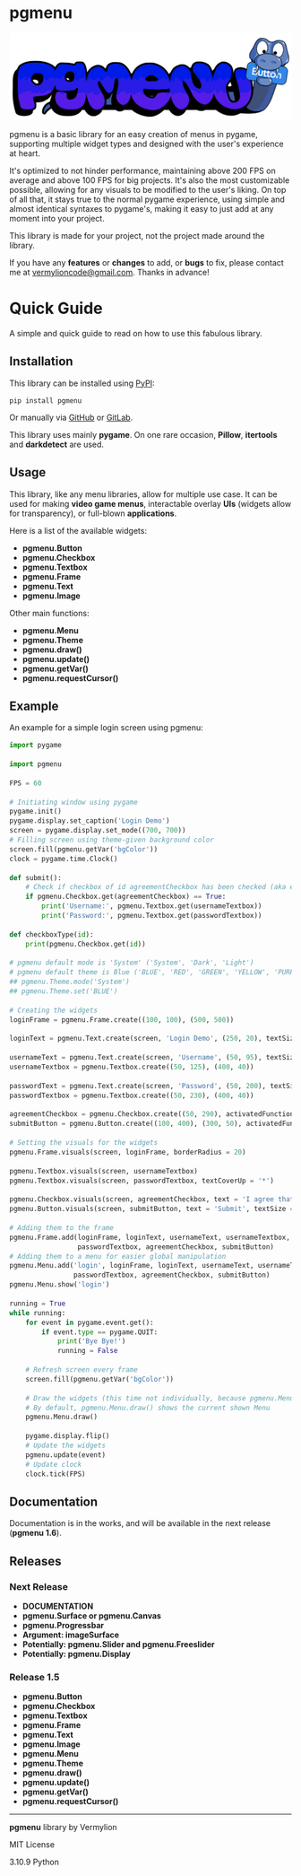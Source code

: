 # pgmenu

![](https://github.com/Vermylion/pgmenu/raw/master/Examples/Assets/pgmenu_logo.png)

pgmenu is a basic library for an easy creation of menus in pygame, supporting multiple widget types and designed with the user's experience at heart.

It's optimized to not hinder performance, maintaining above 200 FPS on average and above 100 FPS for big projects. It's also the most customizable possible, allowing for any visuals to be modified to the user's liking. On top of all that, it stays true to the normal pygame experience, using simple and almost identical syntaxes to pygame's, making it easy to just add at any moment into your project.

This library is made for your project, not the project made around the library.

If you have any **features** or **changes** to add, or **bugs** to fix, please contact me at [vermylioncode@gmail.com](https://mail.google.com/mail/u/0/#inbox?compose=GTvVlcSHxjhbRbxvSxFbZrdnptpzHLqnplHLDKdjrbbDXcqXZJBvCFqscPNMPTGlBrWqKmxQVPXnB). Thanks in advance!

# Quick Guide

A simple and quick guide to read on how to use this fabulous library.

## Installation

This library can be installed using [PyPI](https://pypi.org/):

    pip install pgmenu

Or manually via [GitHub](https://github.com/Vermylion/pgmenu) or [GitLab](https://gitlab.com/Vermylion/pgmenu).

This library uses mainly **pygame**. On one rare occasion, **Pillow**, **itertools** and **darkdetect** are used.

## Usage

This library, like any menu libraries, allow for multiple use case. It can be used for making **video game menus**, interactable overlay **UIs** (widgets allow for transparency), or full-blown **applications**.

Here is a list of the available widgets:
+ **pgmenu.Button**
+ **pgmenu.Checkbox**
+ **pgmenu.Textbox**
+ **pgmenu.Frame**
+ **pgmenu.Text**
+ **pgmenu.Image**

Other main functions:
+ **pgmenu.Menu**
+ **pgmenu.Theme**
+ **pgmenu.draw()**
+ **pgmenu.update()**
+ **pgmenu.getVar()**
+ **pgmenu.requestCursor()**

## Example

An example for a simple login screen using pgmenu:

```py
import pygame

import pgmenu

FPS = 60

# Initiating window using pygame
pygame.init()
pygame.display.set_caption('Login Demo')
screen = pygame.display.set_mode((700, 700))
# Filling screen using theme-given background color
screen.fill(pgmenu.getVar('bgColor'))
clock = pygame.time.Clock()

def submit():
    # Check if checkbox of id agreementCheckbox has been checked (aka equal to True)
    if pgmenu.Checkbox.get(agreementCheckbox) == True:
        print('Username:', pgmenu.Textbox.get(usernameTextbox))
        print('Password:', pgmenu.Textbox.get(passwordTextbox))

def checkboxType(id):
    print(pgmenu.Checkbox.get(id))

# pgmenu default mode is 'System' ('System', 'Dark', 'Light')
# pgmenu default theme is Blue ('BLUE', 'RED', 'GREEN', 'YELLOW', 'PURPLE', 'BLUE&BLACK', 'RED&BLACK', 'GREEN&BLACK', 'YELLOW&BLACK', 'PURPLE&BLACK')
## pgmenu.Theme.mode('System')
## pgmenu.Theme.set('BLUE')

# Creating the widgets
loginFrame = pgmenu.Frame.create((100, 100), (500, 500))

loginText = pgmenu.Text.create(screen, 'Login Demo', (250, 20), textSize = 45, centerX = True)

usernameText = pgmenu.Text.create(screen, 'Username', (50, 95), textSize = 25)
usernameTextbox = pgmenu.Textbox.create((50, 125), (400, 40))

passwordText = pgmenu.Text.create(screen, 'Password', (50, 200), textSize = 25)
passwordTextbox = pgmenu.Textbox.create((50, 230), (400, 40))

agreementCheckbox = pgmenu.Checkbox.create((50, 290), activatedFunction = lambda: checkboxType(agreementCheckbox))
submitButton = pgmenu.Button.create((100, 400), (300, 50), activatedFunction = submit)

# Setting the visuals for the widgets
pgmenu.Frame.visuals(screen, loginFrame, borderRadius = 20)

pgmenu.Textbox.visuals(screen, usernameTextbox)
pgmenu.Textbox.visuals(screen, passwordTextbox, textCoverUp = '*')

pgmenu.Checkbox.visuals(screen, agreementCheckbox, text = 'I agree that pgmenu is beautiful', textSize = 20)
pgmenu.Button.visuals(screen, submitButton, text = 'Submit', textSize = 30, borderRadius = 15)

# Adding them to the frame
pgmenu.Frame.add(loginFrame, loginText, usernameText, usernameTextbox, passwordText,
                 passwordTextbox, agreementCheckbox, submitButton)
# Adding them to a menu for easier global manipulation
pgmenu.Menu.add('login', loginFrame, loginText, usernameText, usernameTextbox, passwordText,
                passwordTextbox, agreementCheckbox, submitButton)
pgmenu.Menu.show('login')

running = True
while running:
    for event in pygame.event.get():
        if event.type == pygame.QUIT:
            print('Bye Bye!')
            running = False

    # Refresh screen every frame
    screen.fill(pgmenu.getVar('bgColor'))

    # Draw the widgets (this time not individually, because pgmenu.Menu takes care of it for us)
    # By default, pgmenu.Menu.draw() shows the current shown Menu
    pgmenu.Menu.draw()

    pygame.display.flip()
    # Update the widgets
    pgmenu.update(event)
    # Update clock
    clock.tick(FPS)
```

## Documentation

Documentation is in the works, and will be available in the next release (**pgmenu 1.6**).

## Releases

### Next Release

+ **DOCUMENTATION**
+ **pgmenu.Surface or pgmenu.Canvas**
+ **pgmenu.Progressbar**
+ **Argument: imageSurface**
+ **Potentially: pgmenu.Slider and pgmenu.Freeslider**
+ **Potentially: pgmenu.Display**

### Release 1.5

+ **pgmenu.Button**
+ **pgmenu.Checkbox**
+ **pgmenu.Textbox**
+ **pgmenu.Frame**
+ **pgmenu.Text**
+ **pgmenu.Image**
+ **pgmenu.Menu**
+ **pgmenu.Theme**
+ **pgmenu.draw()**
+ **pgmenu.update()**
+ **pgmenu.getVar()**
+ **pgmenu.requestCursor()**

---

**pgmenu** library by Vermylion

MIT License

3.10.9 Python
